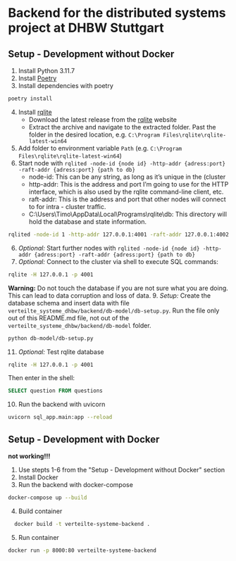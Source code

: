 # Backend for the distributed systems project at DHBW Stuttgart

## Setup - Development without Docker
1. Install Python 3.11.7
2. Install [Poetry](https://python-poetry.org/)
3. Install dependencies with poetry
```bash 
poetry install
```
4. Install [rqlite](https://rqlite.io/)
   - Download the latest release from the [rqlite](https://rqlite.io/docs/install-rqlite/) website
   - Extract the archive and navigate to the extracted folder. Past the folder in the desired location, e.g. `C:\Program Files\rqlite\rqlite-latest-win64`
5. Add folder to environment variable `Path` (e.g. `C:\Program Files\rqlite\rqlite-latest-win64`)
6. Start node with `rqlited -node-id {node id} -http-addr {adress:port} -raft-addr {adress:port} {path to db}`
   - node-id: This can be any string, as long as it’s unique in the (cluster
   - http-addr: This is the address and port I’m going to use for the HTTP interface, which is also used by the rqlite command-line client, etc.
   - raft-addr: This is the address and port that other nodes will connect to for intra - cluster traffic.
   - C:\Users\Timo\AppData\Local\Programs\rqlite\db: This directory will hold the database and state information.
```bash
rqlited -node-id 1 -http-addr 127.0.0.1:4001 -raft-addr 127.0.0.1:4002 ./db-rqlite
```
6. _Optional:_ Start further nodes with `rqlited -node-id {node id} -http-addr {adress:port} -raft-addr {adress:port} {path to db}`
7. _Optional:_ Connect to the cluster via shell to execute SQL commands:
```bash
rqlite -H 127.0.0.1 -p 4001
```
**Warning:** Do not touch the database if you are not sure what you are doing. This can lead to data corruption and loss of data. 
9. _Setup:_ Create the database schema and insert data with file `verteilte_systeme_dhbw/backend/db-model/db-setup.py`. Run the file only out of this README.md file, not out of the `verteilte_systeme_dhbw/backend/db-model` folder.
```bash
python db-model/db-setup.py
```
11. _Optional:_ Test rqlite database
```bash
rqlite -H 127.0.0.1 -p 4001
```
Then enter in the shell:
```sql
SELECT question FROM questions
```
10. Run the backend with uvicorn
```bash
uvicorn sql_app.main:app --reload
```

## Setup - Development with Docker

**not working!!!**

1. Use stepts 1-6 from the "Setup - Development without Docker" section
2. Install Docker
3. Run the backend with docker-compose
```bash
docker-compose up --build
```
4. Build container
```bash
  docker build -t verteilte-systeme-backend .
```
5. Run container
```bash
docker run -p 8000:80 verteilte-systeme-backend
```